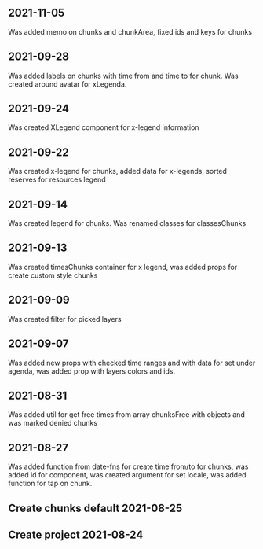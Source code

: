 ## 2021-11-05
Was added memo on chunks and chunkArea, fixed ids and keys for chunks

## 2021-09-28
Was added labels on chunks with time from and time to for chunk. Was created around avatar for xLegenda.

## 2021-09-24
 Was created XLegend component for x-legend information

## 2021-09-22 
Was created x-legend for chunks, added data for x-legends, sorted reserves for resources legend

## 2021-09-14
Was created legend for chunks. Was renamed classes for classesChunks

## 2021-09-13 
Was created timesChunks container for x legend,
was added props for create custom style chunks

## 2021-09-09
Was created filter for picked layers

## 2021-09-07
Was added new props with checked time ranges and with data for set under agenda, was added prop with layers colors and ids.

## 2021-08-31
Was added util for get free times from array chunksFree with objects and was marked denied chunks

## 2021-08-27
Was added function from date-fns for create time from/to for chunks,
was added id for component, was created argument for set locale, was added function for tap on chunk.

## Create chunks default 2021-08-25

## Create project 2021-08-24
